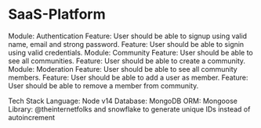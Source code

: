 # SaaS-Platform

Module: Authentication
Feature: User should be able to signup using valid name, email and strong password.
Feature: User should be able to signin using valid credentials.
Module: Community
Feature: User should be able to see all communities.
Feature: User should be able to create a community.
Module: Moderation
Feature: User should be able to see all community members.
Feature: User should be able to add a user as member.
Feature: User should be able to remove a member from community.


Tech Stack
Language: Node v14
Database:  MongoDB
ORM: Mongoose 
Library: @theinternetfolks and snowflake to generate unique IDs instead of autoincrement
